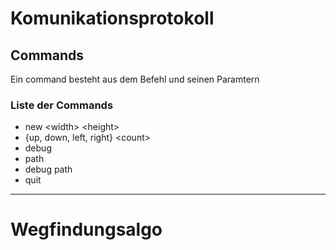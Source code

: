 # Komunikationsprotokoll
## Commands
Ein command besteht aus dem Befehl und seinen Paramtern
### Liste der Commands
* new \<width> \<height>
* {up, down, left, right} \<count>
* debug
* path 
* debug path
* quit
---
# Wegfindungsalgo

